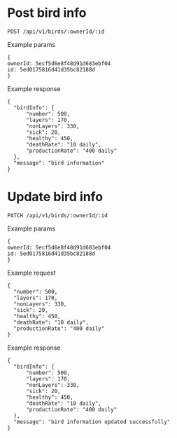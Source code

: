 # Post bird info
`POST /api/v1/birds/:ownerId/:id`

Example params
  ```
{
  ownerId: 5ecf5d6e8f48d91d683ebf04
  id: 5ed0175816d41d35bc82188d
}
  ```

Example response
  ```
{
    "birdInfo": {
        "number": 500,
        "layers": 170,
        "nonLayers": 330,
        "sick": 20,
        "healthy": 450,
        "deathRate": "10 daily",
        "productionRate": "400 daily"
    },
    "message": "bird information"
}
  ```


# Update bird info
`PATCH /api/v1/birds/:ownerId/:id`

Example params
  ```
{
  ownerId: 5ecf5d6e8f48d91d683ebf04
  id: 5ed0175816d41d35bc82188d
}
  ```

Example request
  ```
{
    "number": 500,
    "layers": 170,
    "nonLayers": 330,
    "sick": 20,
    "healthy": 450,
    "deathRate": "10 daily",
    "productionRate": "400 daily"
}
  ```

Example response
  ```
{
    "birdInfo": {
        "number": 500,
        "layers": 170,
        "nonLayers": 330,
        "sick": 20,
        "healthy": 450,
        "deathRate": "10 daily",
        "productionRate": "400 daily"
    },
    "message": "bird information updated successfully"
}
  ```

